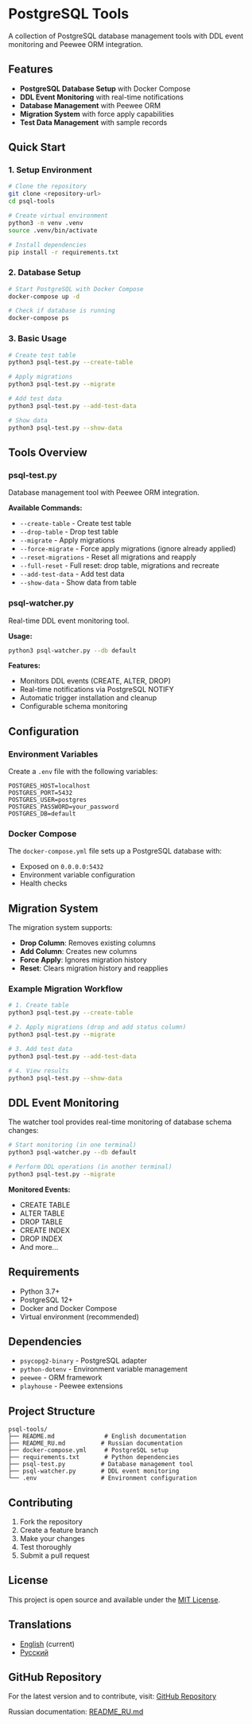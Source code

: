 # PostgreSQL Tools

A collection of PostgreSQL database management tools with DDL event monitoring and Peewee ORM integration.

## Features

- **PostgreSQL Database Setup** with Docker Compose
- **DDL Event Monitoring** with real-time notifications
- **Database Management** with Peewee ORM
- **Migration System** with force apply capabilities
- **Test Data Management** with sample records

## Quick Start

### 1. Setup Environment

```bash
# Clone the repository
git clone <repository-url>
cd psql-tools

# Create virtual environment
python3 -m venv .venv
source .venv/bin/activate

# Install dependencies
pip install -r requirements.txt
```

### 2. Database Setup

```bash
# Start PostgreSQL with Docker Compose
docker-compose up -d

# Check if database is running
docker-compose ps
```

### 3. Basic Usage

```bash
# Create test table
python3 psql-test.py --create-table

# Apply migrations
python3 psql-test.py --migrate

# Add test data
python3 psql-test.py --add-test-data

# Show data
python3 psql-test.py --show-data
```

## Tools Overview

### psql-test.py
Database management tool with Peewee ORM integration.

**Available Commands:**
- `--create-table` - Create test table
- `--drop-table` - Drop test table
- `--migrate` - Apply migrations
- `--force-migrate` - Force apply migrations (ignore already applied)
- `--reset-migrations` - Reset all migrations and reapply
- `--full-reset` - Full reset: drop table, migrations and recreate
- `--add-test-data` - Add test data
- `--show-data` - Show data from table

### psql-watcher.py
Real-time DDL event monitoring tool.

**Usage:**
```bash
python3 psql-watcher.py --db default
```

**Features:**
- Monitors DDL events (CREATE, ALTER, DROP)
- Real-time notifications via PostgreSQL NOTIFY
- Automatic trigger installation and cleanup
- Configurable schema monitoring

## Configuration

### Environment Variables

Create a `.env` file with the following variables:

```env
POSTGRES_HOST=localhost
POSTGRES_PORT=5432
POSTGRES_USER=postgres
POSTGRES_PASSWORD=your_password
POSTGRES_DB=default
```

### Docker Compose

The `docker-compose.yml` file sets up a PostgreSQL database with:
- Exposed on `0.0.0.0:5432`
- Environment variable configuration
- Health checks

## Migration System

The migration system supports:
- **Drop Column**: Removes existing columns
- **Add Column**: Creates new columns
- **Force Apply**: Ignores migration history
- **Reset**: Clears migration history and reapplies

### Example Migration Workflow

```bash
# 1. Create table
python3 psql-test.py --create-table

# 2. Apply migrations (drop and add status column)
python3 psql-test.py --migrate

# 3. Add test data
python3 psql-test.py --add-test-data

# 4. View results
python3 psql-test.py --show-data
```

## DDL Event Monitoring

The watcher tool provides real-time monitoring of database schema changes:

```bash
# Start monitoring (in one terminal)
python3 psql-watcher.py --db default

# Perform DDL operations (in another terminal)
python3 psql-test.py --migrate
```

**Monitored Events:**
- CREATE TABLE
- ALTER TABLE
- DROP TABLE
- CREATE INDEX
- DROP INDEX
- And more...

## Requirements

- Python 3.7+
- PostgreSQL 12+
- Docker and Docker Compose
- Virtual environment (recommended)

## Dependencies

- `psycopg2-binary` - PostgreSQL adapter
- `python-dotenv` - Environment variable management
- `peewee` - ORM framework
- `playhouse` - Peewee extensions

## Project Structure

```
psql-tools/
├── README.md              # English documentation
├── README_RU.md          # Russian documentation
├── docker-compose.yml     # PostgreSQL setup
├── requirements.txt       # Python dependencies
├── psql-test.py          # Database management tool
├── psql-watcher.py       # DDL event monitoring
└── .env                  # Environment configuration
```

## Contributing

1. Fork the repository
2. Create a feature branch
3. Make your changes
4. Test thoroughly
5. Submit a pull request

## License

This project is open source and available under the [MIT License](LICENSE).

## Translations

- [English](README.md) (current)
- [Русский](README_RU.md)

## GitHub Repository

For the latest version and to contribute, visit: [GitHub Repository](https://github.com/your-username/psql-tools)

Russian documentation: [README_RU.md](https://github.com/your-username/psql-tools/blob/main/README_RU.md)
